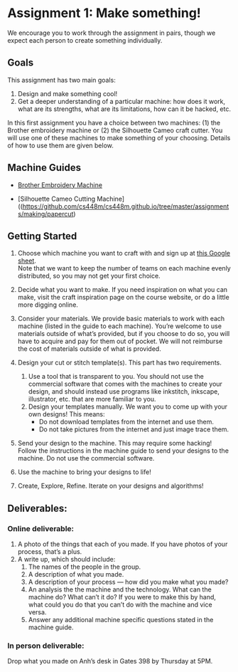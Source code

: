 
# Assignment 1: Make something!

We encourage you to work through the assignment in pairs, though we expect each person to create something individually.

## Goals
This assignment has two main goals:

1. Design and make something cool!   
2. Get a deeper understanding of a particular machine: how does it work, what are its strengths, what are its limitations, how can it be hacked, etc.

In this first assignment you have a choice between two machines: (1) the Brother embroidery machine or (2) the Silhouette Cameo craft cutter. You will use one of these machines to make something of your choosing. Details of how to use them are given below.

## Machine Guides
* [Brother Embroidery Machine](https://github.com/cs448m/cs448m.github.io/tree/master/assignments/making/embroidery)   

* [Silhouette Cameo Cutting Machine]((https://github.com/cs448m/cs448m.github.io/tree/master/assignments/making/papercut)


## Getting Started

1. Choose which machine you want to craft with and sign up at [this Google sheet](https://docs.google.com/spreadsheets/d/13KrjIRzmWgp2pOuxSQvU2FB1cQQLoZe_HxrP_zGs-wI/edit?usp=sharing).   
Note that we want to keep the number of teams on each machine evenly distributed, so you may not get your first choice. 

2. Decide what you want to make. If you need inspiration on what you can make, visit the craft inspiration page on the course website, or do a little more digging online.

3. Consider your materials. We provide basic materials to work with each machine (listed in the guide to each machine). You’re welcome to use materials outside of what’s provided, but if you choose to do so, you will have to acquire and pay for them out of pocket. We will not reimburse the cost of materials outside of what is provided.

4. Design your cut or stitch template(s). This part has two requirements.
	  1. Use a tool that is transparent to you. You should not use the commercial software that comes with the machines to create your design, and should instead use programs like inkstitch, inkscape, illustrator, etc. that are more familiar to you.   
	  2. Design your templates manually. We want you to come up with your own designs! This means:
		  * Do not download templates from the internet and use them.
		  * Do not take pictures from the internet and just image trace them. 
	  
5. Send your design to the machine. This may require some hacking! Follow the instructions in the machine guide to send your designs to the machine. Do not use the commercial software.

6. Use the machine to bring your designs to life!

7. Create, Explore, Refine. Iterate on your designs and algorithms!

## Deliverables:

### Online deliverable:
1. A photo of the things that each of you made. If you have photos of your process, that’s a plus.
2. A write up, which should include:
	  1. The names of the people in the group.
	  2. A description of what you made.
	  3. A description of your process — how did you make what you made?
	  4. An analysis the the machine and the technology. What can the machine do? What can’t it do? If you were to make this by hand, what could you do that you can’t do with the machine and vice versa.
	  5. Answer any additional machine specific questions stated in the machine guide.

### In person deliverable:
Drop  what you made on Anh’s desk in Gates 398 by Thursday at 5PM.

